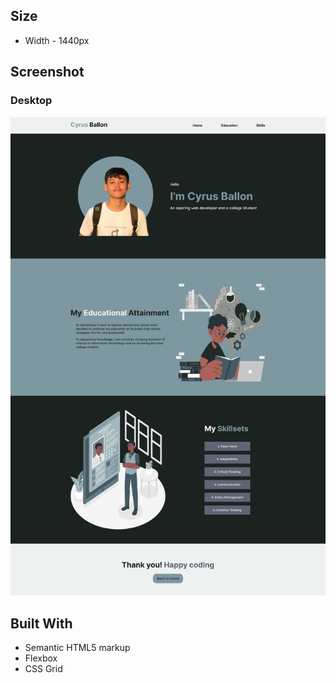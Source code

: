 ## Size

- Width - 1440px

## Screenshot

### Desktop

<img src="/design/end-product.png">

## Built With

- Semantic HTML5 markup
- Flexbox
- CSS Grid
